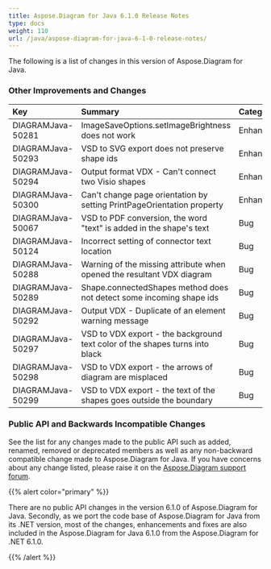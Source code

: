 ```yaml
---
title: Aspose.Diagram for Java 6.1.0 Release Notes
type: docs
weight: 110
url: /java/aspose-diagram-for-java-6-1-0-release-notes/
---
```


The following is a list of changes in this version of Aspose.Diagram for Java.
### **Other Improvements and Changes**

|**Key** |**Summary** |**Category** |
| :- | :- | :- |
|DIAGRAMJava-50281 |ImageSaveOptions.setImageBrightness does not work |Enhancement |
|DIAGRAMJava-50293 |VSD to SVG export does not preserve shape ids |Enhancement |
|DIAGRAMJava-50294 |Output format VDX - Can't connect two Visio shapes |Enhancement |
|DIAGRAMJava-50300 |Can't change page orientation by setting PrintPageOrientation property |Enhancement |
|DIAGRAMJava-50067 |VSD to PDF conversion, the word "text" is added in the shape's text |Bug |
|DIAGRAMJava-50124 |Incorrect setting of connector text location |Bug |
|DIAGRAMJava-50288 |Warning of the missing attribute when opened the resultant VDX diagram |Bug |
|DIAGRAMJava-50289 |Shape.connectedShapes method does not detect some incoming shape ids |Bug |
|DIAGRAMJava-50292 |Output VDX - Duplicate of an element warning message |Bug |
|DIAGRAMJava-50297 |VSD to VDX export - the background text color of the shapes turns into black |Bug |
|DIAGRAMJava-50298 |VSD to VDX export - the arrows of diagram are misplaced |Bug |
|DIAGRAMJava-50299 |VSD to VDX export - the text of the shapes goes outside the boundary |Bug |
### **Public API and Backwards Incompatible Changes**
See the list for any changes made to the public API such as added, renamed, removed or deprecated members as well as any non-backward compatible change made to Aspose.Diagram for Java. If you have concerns about any change listed, please raise it on the [Aspose.Diagram support forum](http://www.aspose.com/community/forums/aspose.diagram-product-family/489/showforum.aspx).

{{% alert color="primary" %}} 

There are no public API changes in the version 6.1.0 of Aspose.Diagram for Java. Secondly, as we port the code base of Aspose.Diagram for Java from its .NET version, most of the changes, enhancements and fixes are also included in the Aspose.Diagram for Java 6.1.0 from the Aspose.Diagram for .NET 6.1.0.

{{% /alert %}}
